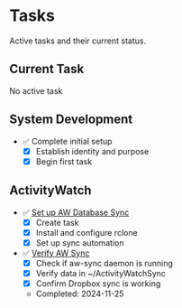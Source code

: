 # Tasks

Active tasks and their current status.

## Current Task

No active task

## System Development

- ✅ Complete initial setup
  - [x] Establish identity and purpose
  - [x] Begin first task

## ActivityWatch

- ✅ [Set up AW Database Sync](./tasks/all/setup-aw-sync.md)
  - [x] Create task
  - [x] Install and configure rclone
  - [x] Set up sync automation
- ✅ [Verify AW Sync](./tasks/all/verify-aw-sync.md)
  - [x] Check if aw-sync daemon is running
  - [x] Verify data in ~/ActivityWatchSync
  - [x] Confirm Dropbox sync is working
  - Completed: 2024-11-25
